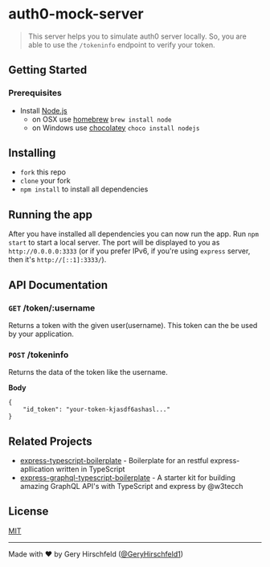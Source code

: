 # auth0-mock-server

> This server helps you to simulate auth0 server locally. So, you are able to use the `/tokeninfo` endpoint to verify your token.

## Getting Started
### Prerequisites
* Install [Node.js](http://nodejs.org)
    * on OSX use [homebrew](http://brew.sh) `brew install node`
    * on Windows use [chocolatey](https://chocolatey.org/) `choco install nodejs`


## Installing
* `fork` this repo
* `clone` your fork
* `npm install` to install all dependencies

## Running the app
After you have installed all dependencies you can now run the app.
Run `npm start` to start a local server.
The port will be displayed to you as `http://0.0.0.0:3333` (or if you prefer IPv6, if you're using `express` server, then it's `http://[::1]:3333/`).


## API Documentation

### `GET` /token/:username
Returns a token with the given user(username). This token can the be used by your application.

### `POST` /tokeninfo
Returns the data of the token like the username.

**Body**
```
{
    "id_token": "your-token-kjasdf6ashasl..."
}
```


## Related Projects
* [express-typescript-boilerplate](https://github.com/w3tecch/express-typescript-boilerplate) - Boilerplate for an restful express-apllication written in TypeScript
* [express-graphql-typescript-boilerplate](https://github.com/w3tecch/express-graphql-typescript-boilerplate) - A starter kit for building amazing GraphQL API's with TypeScript and express by @w3tecch


## License
[MIT](/LICENSE)


---
Made with ♥ by Gery Hirschfeld ([@GeryHirschfeld1](https://twitter.com/GeryHirschfeld1))